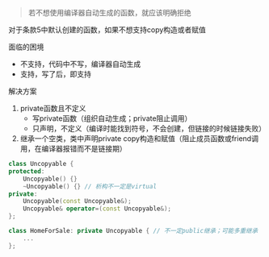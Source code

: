 > 若不想使用编译器自动生成的函数，就应该明确拒绝

对于条款5中默认创建的函数，如果不想支持copy构造或者赋值

面临的困境

- 不支持，代码中不写，编译器自动生成
- 支持，写了后，即支持

解决方案

1. private函数且不定义
   - 写private函数（组织自动生成；private阻止调用）
   - 只声明，不定义（编译时能找到符号，不会创建，但链接的时候链接失败）
2. 继承一个空类，类中声明private copy构造和赋值（阻止成员函数或friend调用，在编译器报错而不是链接期）

```c++
class Uncopyable {
protected:
    Uncopyable() {}
    ~Uncopyable() {} // 析构不一定是virtual
private:
    Uncopyable(const Uncopyable&);
    Uncopyable& operator=(const Uncopyable&);
};

class HomeForSale: private Uncopyable { // 不一定public继承；可能多重继承
    ...
};
```

